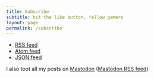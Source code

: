 ```yaml
---
title: Subscribe
subtitle: hit the like button, fellow gamers
layout: page
permalink: /subscribe
---
```


- [RSS feed](/feed.xml)
- [Atom feed](/atom.xml)
- [JSON feed](/feed.json)

I also toot all my posts on [Mastodon](/@la) ([Mastodon RSS feed](https://social.lol/@la.rss))